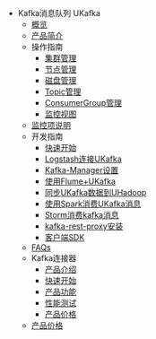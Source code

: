 * Kafka消息队列 UKafka
    * [概览](analysis/ukafka/overview)
    * [产品简介](analysis/ukafka/intro)
    * 操作指南
        * [集群管理](analysis/ukafka/common/cluster)
        * [节点管理](analysis/ukafka/common/node)
        * [磁盘管理](analysis/ukafka/common/diskmanager)
        * [Topic管理](analysis/ukafka/common/topic)
        * [ConsumerGroup管理](analysis/ukafka/common/consumergroup)
        * [监控视图](analysis/ukafka/common/monitor)
    * [监控项说明](analysis/ukafka/monitor)
    * 开发指南
        * [快速开始](analysis/ukafka/develop/basic)
        * [Logstash连接UKafka](analysis/ukafka/develop/logstashdev)
        * [Kafka-Manager设置](analysis/ukafka/develop/kfkmanager)
        * [使用Flume+UKafka](analysis/ukafka/develop/flumedev)
        * [同步UKafka数据到UHadoop](analysis/ukafka/develop/kfkhadoop)
        * [使用Spark消费UKafka消息](analysis/ukafka/develop/kfkspark)
        * [Storm消费kafka消息](analysis/ukafka/develop/kfkstorm)
        * [kafka-rest-proxy安装](analysis/ukafka/develop/kfkrest)
        * [客户端SDK](analysis/ukafka/develop/clientsdk)
    * [FAQs](analysis/ukafka/faq)
    * Kafka连接器
        * [产品介绍](analysis/ukafka/kafkasinkerintro/intro)
        * [快速开始](analysis/ukafka/kafkasinkerintro/quickstart)
        * [产品功能](analysis/ukafka/kafkasinkerintro/feature)
        * [性能测试](analysis/ukafka/kafkasinkerintro/perftest)
        * [产品价格](analysis/ukafka/kafkasinkerintro/price)
    * [产品价格](analysis/ukafka/price)
